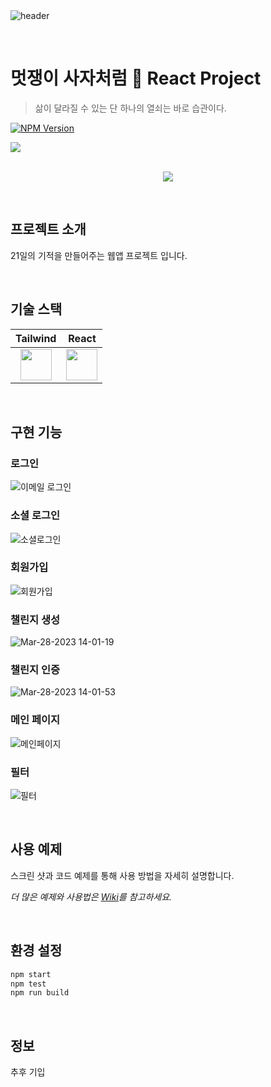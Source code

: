 <br>
<br>

![header](https://capsule-render.vercel.app/api?type=waving&color=0:8a8a8a,100:0c2340&height=180&section=header&text=God%20Life%20&fontSize=90&)

<br>

# 멋쟁이 사자처럼 🦁 React Project
> 삶이 달라질 수 있는 단 하나의 열쇠는 바로 습관이다.

[![NPM Version][npm-image]][npm-url]
<!--[![Build Status][travis-image]][travis-url]
[![Downloads Stats][npm-downloads]][npm-url]-->

![](../header.png)

<p align="center">
  <br>
  <img src="https://user-images.githubusercontent.com/77651050/228217381-c140f2a0-ee91-41da-997d-4f67fcb2970d.jpg">
  <br>
</p>

<!--목차-->

<br>

## 프로젝트 소개

<p align="justify">
21일의 기적을 만들어주는 웹앱 프로젝트 입니다.
</p>

<p align="center">

</p>

<br>

## 기술 스택

| Tailwind | React |
| :--------: | :--------: | 
|   <img src="https://cdn.hashnode.com/res/hashnode/image/upload/v1625321458213/-layBQDv1.jpeg" width="50">     |   <img src="https://images.velog.io/images/namezin/post/a4780e7b-4d05-4b46-9ece-e745c49b6d58/react.png" width="50">    | 

<br>

## 구현 기능

### 로그인

![이메일 로그인](https://user-images.githubusercontent.com/114975279/228237155-999d2641-98c1-47de-86be-10a49bad7d9c.gif)

### 소셜 로그인

![소셜로그인](https://user-images.githubusercontent.com/114975279/228237204-74da945c-21f4-4db6-8756-2a68c0d9f9f4.gif)

### 회원가입

![회원가입](https://user-images.githubusercontent.com/114975279/228237263-af90d8b0-83b4-43c9-babb-5a909d800c86.gif)

### 챌린지 생성

![Mar-28-2023 14-01-19](https://user-images.githubusercontent.com/114975279/228237536-2c6d6b41-5ebb-4fc5-beb7-0b04621fe519.gif)

### 챌린지 인증

![Mar-28-2023 14-01-53](https://user-images.githubusercontent.com/114975279/228237767-6c2a2b4f-77e6-4787-bea6-535736a5fd6c.gif)

### 메인 페이지

![메인페이지](https://user-images.githubusercontent.com/114975279/228237872-8e14f6f7-9a7b-4bda-8b8b-5b545c17e0b7.gif)

### 필터

![필터](https://user-images.githubusercontent.com/114975279/228237914-17535904-65c2-4805-9f4f-49f4e94e1fb6.gif)



<br>

## 사용 예제

스크린 샷과 코드 예제를 통해 사용 방법을 자세히 설명합니다.

_더 많은 예제와 사용법은 [Wiki][wiki]를 참고하세요._

<br>

## 환경 설정

<!--모든 개발 의존성 설치 방법과 자동 테스트 슈트 실행 방법을 운영체제 별로 작성합니다.-->

```sh
npm start
npm test
npm run build
```

<!--## 업데이트 내역

* 0.2.1
    * 수정: 문서 업데이트 (모듈 코드 동일)
* 0.2.0
    * 수정: `setDefaultXYZ()` 메서드 제거
    * 추가: `init()` 메서드 추가
* 0.1.1
    * 버그 수정: `baz()` 메서드 호출 시 부팅되지 않는 현상 (@컨트리뷰터 감사합니다!)
* 0.1.0
    * 첫 출시
    * 수정: `foo()` 메서드 네이밍을 `bar()`로 수정
* 0.0.1
    * 작업 진행 중-->
    
<br>

## 정보

추후 기입

<!--이름 – [@트위터 주소](https://twitter.com/dbader_org) – 이메일주소@example.com

XYZ 라이센스를 준수하며 ``LICENSE``에서 자세한 정보를 확인할 수 있습니다.

[https://github.com/yourname/github-link](https://github.com/dbader/)-->


<!-- Markdown link & img dfn's -->
[npm-image]: https://img.shields.io/npm/v/datadog-metrics.svg?style=flat-square
[npm-url]: https://npmjs.org/package/datadog-metrics
[npm-downloads]: https://img.shields.io/npm/dm/datadog-metrics.svg?style=flat-square
[travis-image]: https://img.shields.io/travis/dbader/node-datadog-metrics/master.svg?style=flat-square
[travis-url]: https://travis-ci.org/dbader/node-datadog-metrics
[wiki]: https://github.com/likelion-lab10/godlife/wiki
